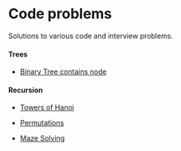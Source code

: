 # Code problems
Solutions to various code and interview problems.

#### Trees

* [Binary Tree contains node](https://github.com/ivanmmarkovic/Code-problems/blob/master/codingproblems/src/main/java/ivanmarkovic/codingproblems/trees/ContainsNode.java)

#### Recursion

* [Towers of Hanoi](https://github.com/ivanmmarkovic/Code-problems/blob/master/codingproblems/src/main/java/ivanmarkovic/codingproblems/recursion/TowersOfHanoi.java)

* [Permutations](https://github.com/ivanmmarkovic/Code-problems/blob/master/codingproblems/src/main/java/ivanmarkovic/codingproblems/recursion/Permutations.java)

* [Maze Solving](https://github.com/ivanmmarkovic/Code-problems/blob/master/codingproblems/src/main/java/ivanmarkovic/codingproblems/recursion/MazeSolving.java)





